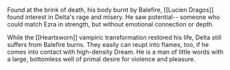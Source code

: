 Found at the brink of death, his body burnt by Balefire, [[Lucien Dragos]] found interest in Delta's rage and misery.  He saw potential-- someone who could match Ezra in strength, but without emotional connection or depth.

While the [[Heartsworn]] vampiric transformation restored his life, Delta still suffers from Balefire burns.  They easily can reupt into flames, too, if he comes into contact with high-density Dream.  He is a man of little words with a large, bottomless well of primal desire for violence and pleasure.